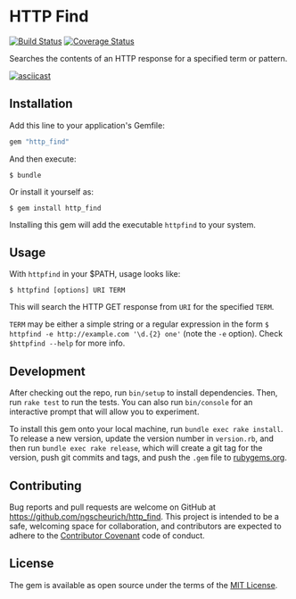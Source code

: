 # HTTP Find 

[![Build Status](https://travis-ci.org/ngscheurich/http_search.svg?branch=master)](https://travis-ci.org/ngscheurich/http_search)
[![Coverage Status](https://coveralls.io/repos/github/ngscheurich/http_search/badge.svg?branch=master)](https://coveralls.io/github/ngscheurich/http_search?branch=master)

Searches the contents of an HTTP response for a specified term or pattern.

[![asciicast](https://asciinema.org/a/0kglco19bheo0wky86l0jmoul.png)](https://asciinema.org/a/0kglco19bheo0wky86l0jmoul?size=medium&autoplay=true&loop=true)

## Installation

Add this line to your application's Gemfile:

```ruby
gem "http_find"
```

And then execute:

    $ bundle

Or install it yourself as:

    $ gem install http_find

Installing this gem will add the executable `httpfind` to your system.

## Usage

With `httpfind` in your $PATH, usage looks like:

```
$ httpfind [options] URI TERM
```

This will search the HTTP GET response from `URI` for the specified `TERM`.

`TERM` may be either a simple string or a regular expression in the form
`$ httpfind -e http://example.com '\d.{2} one'` (note the `-e` option).
Check `$httpfind --help` for more info.

## Development

After checking out the repo, run `bin/setup` to install dependencies. Then, run
`rake test` to run the tests. You can also run `bin/console` for an interactive
prompt that will allow you to experiment.

To install this gem onto your local machine, run `bundle exec rake install`.
To release a new version, update the version number in `version.rb`, and then
run `bundle exec rake release`, which will create a git tag for the version,
push git commits and tags, and push the `.gem` file to
[rubygems.org](https://rubygems.org).

## Contributing

Bug reports and pull requests are welcome on GitHub at
https://github.com/ngscheurich/http_find. This project is intended to be a safe,
welcoming space for collaboration, and contributors are expected to adhere to
the [Contributor Covenant](http://contributor-covenant.org) code of conduct.

## License

The gem is available as open source under the terms of the
[MIT License](http://opensource.org/licenses/MIT).

